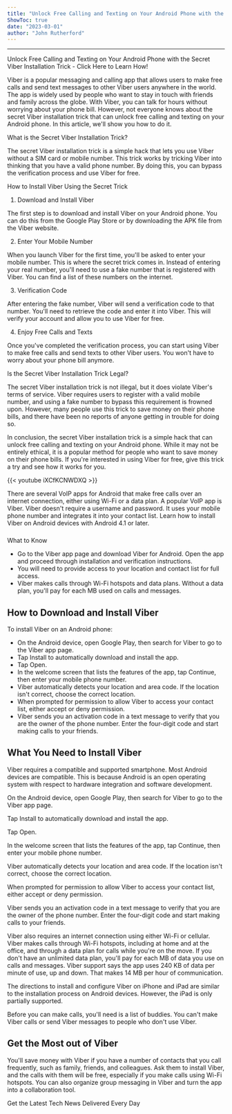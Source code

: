 ```yaml
---
title: "Unlock Free Calling and Texting on Your Android Phone with the Secret Viber Installation Trick - Click Here to Learn How!"
ShowToc: true 
date: "2023-03-01"
author: "John Rutherford"
---
```

*****
Unlock Free Calling and Texting on Your Android Phone with the Secret Viber Installation Trick - Click Here to Learn How!

Viber is a popular messaging and calling app that allows users to make free calls and send text messages to other Viber users anywhere in the world. The app is widely used by people who want to stay in touch with friends and family across the globe. With Viber, you can talk for hours without worrying about your phone bill. However, not everyone knows about the secret Viber installation trick that can unlock free calling and texting on your Android phone. In this article, we'll show you how to do it.

What is the Secret Viber Installation Trick?

The secret Viber installation trick is a simple hack that lets you use Viber without a SIM card or mobile number. This trick works by tricking Viber into thinking that you have a valid phone number. By doing this, you can bypass the verification process and use Viber for free.

How to Install Viber Using the Secret Trick

1. Download and Install Viber

The first step is to download and install Viber on your Android phone. You can do this from the Google Play Store or by downloading the APK file from the Viber website.

2. Enter Your Mobile Number

When you launch Viber for the first time, you'll be asked to enter your mobile number. This is where the secret trick comes in. Instead of entering your real number, you'll need to use a fake number that is registered with Viber. You can find a list of these numbers on the internet.

3. Verification Code

After entering the fake number, Viber will send a verification code to that number. You'll need to retrieve the code and enter it into Viber. This will verify your account and allow you to use Viber for free.

4. Enjoy Free Calls and Texts

Once you've completed the verification process, you can start using Viber to make free calls and send texts to other Viber users. You won't have to worry about your phone bill anymore.

Is the Secret Viber Installation Trick Legal?

The secret Viber installation trick is not illegal, but it does violate Viber's terms of service. Viber requires users to register with a valid mobile number, and using a fake number to bypass this requirement is frowned upon. However, many people use this trick to save money on their phone bills, and there have been no reports of anyone getting in trouble for doing so.

In conclusion, the secret Viber installation trick is a simple hack that can unlock free calling and texting on your Android phone. While it may not be entirely ethical, it is a popular method for people who want to save money on their phone bills. If you're interested in using Viber for free, give this trick a try and see how it works for you.

{{< youtube iXCfKCNWDXQ >}} 




There are several VoIP apps for Android that make free calls over an internet connection, either using Wi-Fi or a data plan. A popular VoIP app is Viber. Viber doesn't require a username and password. It uses your mobile phone number and integrates it into your contact list. Learn how to install Viber on Android devices with Android 4.1 or later.

 
### 
What to Know
 
- Go to the Viber app page and download Viber for Android. Open the app and proceed through installation and verification instructions.
 - You will need to provide access to your location and contact list for full access.
 - Viber makes calls through Wi-Fi hotspots and data plans. Without a data plan, you'll pay for each MB used on calls and messages.

 
##   How to Download and Install Viber  
 

To install Viber on an Android phone:

 
- On the Android device, open Google Play, then search for Viber to go to the Viber app page.
 - Tap Install to automatically download and install the app.
 - Tap Open.
 - In the welcome screen that lists the features of the app, tap Continue, then enter your mobile phone number.
 - Viber automatically detects your location and area code. If the location isn't correct, choose the correct location.
 - When prompted for permission to allow Viber to access your contact list, either accept or deny permission.
 - Viber sends you an activation code in a text message to verify that you are the owner of the phone number. Enter the four-digit code and start making calls to your friends.

 
##   What You Need to Install Viber  
 

Viber requires a compatible and supported smartphone. Most Android devices are compatible. This is because Android is an open operating system with respect to hardware integration and software development.

 

On the Android device, open Google Play, then search for Viber to go to the Viber app page.

 

Tap Install to automatically download and install the app.

 

Tap Open.

 

In the welcome screen that lists the features of the app, tap Continue, then enter your mobile phone number.

 

Viber automatically detects your location and area code. If the location isn't correct, choose the correct location.

 

When prompted for permission to allow Viber to access your contact list, either accept or deny permission.

 

Viber sends you an activation code in a text message to verify that you are the owner of the phone number. Enter the four-digit code and start making calls to your friends.

 

Viber also requires an internet connection using either Wi-Fi or cellular. Viber makes calls through Wi-Fi hotspots, including at home and at the office, and through a data plan for calls while you're on the move. If you don't have an unlimited data plan, you'll pay for each MB of data you use on calls and messages. Viber support says the app uses 240 KB of data per minute of use, up and down. That makes 14 MB per hour of communication.

 
The directions to install and configure Viber on iPhone and iPad are similar to the installation process on Android devices. However, the iPad is only partially supported.
 

Before you can make calls, you'll need is a list of buddies. You can't make Viber calls or send Viber messages to people who don't use Viber.

 
##   Get the Most out of Viber  
 

You'll save money with Viber if you have a number of contacts that you call frequently, such as family, friends, and colleagues. Ask them to install Viber, and the calls with them will be free, especially if you make calls using Wi-Fi hotspots. You can also organize group messaging in Viber and turn the app into a collaboration tool.

 

Get the Latest Tech News Delivered Every Day




